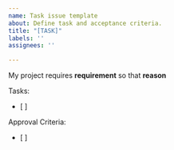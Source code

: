 ```yaml
---
name: Task issue template
about: Define task and acceptance criteria.
title: "[TASK]"
labels: ''
assignees: ''

---
```


My project requires **requirement** so that **reason**

Tasks:
- [ ] 

Approval Criteria:
- [ ]
